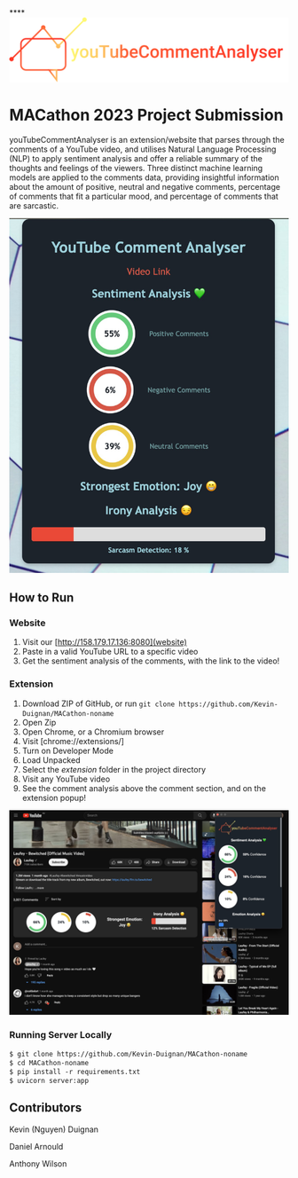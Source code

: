 \*\*\*\*![](assets/20230910_174550_logo.svg)

# MACathon 2023 Project Submission

youTubeCommentAnalyser is an extension/website that parses through the comments of a YouTube video, and utilises Natural Language Processing (NLP) to apply sentiment analysis and offer a reliable summary of the thoughts and feelings of the viewers. Three distinct machine learning models are applied to the comments data, providing insightful information about the amount of positive, neutral and negative comments, percentage of comments that fit a particular mood, and percentage of comments that are sarcastic.

![](assets/20230910_180112_image.png)

## How to Run

### Website

1. Visit our [http://158.179.17.136:8080](website)
2. Paste in a valid YouTube URL to a specific video
3. Get the sentiment analysis of the comments, with the link to the video!

### Extension

1. Download ZIP of GitHub, or run `git clone https://github.com/Kevin-Duignan/MACathon-noname`
2. Open Zip
3. Open Chrome, or a Chromium browser
4. Visit [chrome://extensions/]
5. Turn on Developer Mode
6. Load Unpacked
7. Select the _extension_ folder in the project directory
8. Visit any YouTube video
9. See the comment analysis above the comment section, and on the extension popup!

![](assets/20230910_183618_image.png)

### Running Server Locally

```
$ git clone https://github.com/Kevin-Duignan/MACathon-noname
$ cd MACathon-noname
$ pip install -r requirements.txt
$ uvicorn server:app
```

## Contributors

Kevin (Nguyen) Duignan

Daniel Arnould

Anthony Wilson
